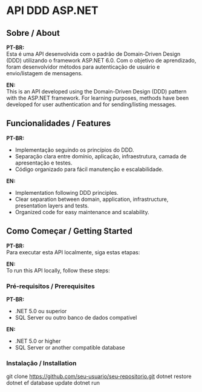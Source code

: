 # API DDD ASP.NET

## Sobre / About

**PT-BR:**  
Esta é uma API desenvolvida com o padrão de Domain-Driven Design (DDD) utilizando o framework ASP.NET 6.0. Com o objetivo de aprendizado, foram desenvolvidor métodos para autenticação de usuário e envio/listagem de mensagens.

**EN:**  
This is an API developed using the Domain-Driven Design (DDD) pattern with the ASP.NET framework. For learning purposes, methods have been developed for user authentication and for sending/listing messages.

## Funcionalidades / Features

**PT-BR:**  
- Implementação seguindo os princípios do DDD.
- Separação clara entre domínio, aplicação, infraestrutura, camada de apresentação e testes.
- Código organizado para fácil manutenção e escalabilidade.

**EN:**  
- Implementation following DDD principles.
- Clear separation between domain, application, infrastructure, presentation layers and tests.
- Organized code for easy maintenance and scalability.

## Como Começar / Getting Started

**PT-BR:**  
Para executar esta API localmente, siga estas etapas:

**EN:**  
To run this API locally, follow these steps:

### Pré-requisitos / Prerequisites

**PT-BR:**  
- .NET 5.0 ou superior
- SQL Server ou outro banco de dados compatível

**EN:**  
- .NET 5.0 or higher
- SQL Server or another compatible database

### Instalação / Installation

   git clone https://github.com/seu-usuario/seu-repositorio.git
   dotnet restore
   dotnet ef database update
   dotnet run

